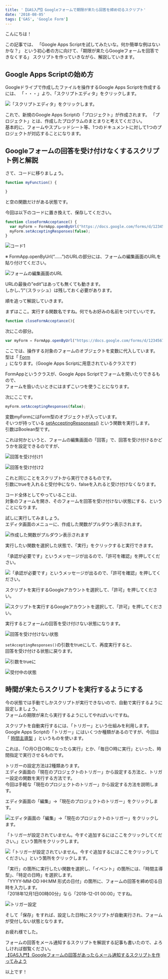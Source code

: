 ```yaml
---
title: '【GAS入門】Googleフォームで期限が来たら回答を締め切るスクリプト'
date: '2018-08-05'
tags: ['GAS', 'Google Form']
---
```


こんにちは！

この記事では、
「Google Apps Scriptを試してみたいな。何か簡単な例はないかな？」
という初心者の方に向けて、「期限が来たらGoogleフォームを回答できなくする」
スクリプトを作っていきながら、解説していきます。

## Google Apps Scriptの始め方

Googleドライブで作成したファイルを操作するGoogle Apps Scriptを作成するには、
「・・・」より、「スクリプトエディタ」をクリックします。

![「スクリプトエディタ」をクリックします。](menu.jpg)

これで、新規のGoogle Apps Scriptの「プロジェクト」が作成されます。
「プロジェクト」とは、作成したプログラムのまとまりと考えてください。
<br>
基本的に、フォームやスプレッドシート等、1つのドキュメントに対して1つのプロジェクトが対応することになります。

## Googleフォームの回答を受け付けなくするスクリプト例と解説

さて、コードに移りましょう。

```js
function myFunction() {

}
```

と空の関数だけがある状態です。

今回は以下のコードに置き換えて、保存してください。

```js
function closeFormAcceptance() {
  var myForm = FormApp.openByUrl("https://docs.google.com/forms/d/1234567890abcdefghijklmnopqrstuvwxyz/");
  myForm.setAcceptingResponses(false);
}
```

![コード1](code1.jpg)

※ FormApp.openByUrl(“……”)のURLの部分には、フォームの編集画面のURLを貼り付けてください。

![フォームの編集画面のURL](form-url.jpg)

URLの最後の”edit”はあっても無くても動きます。
<br>
しかし、”/“（スラッシュ）は残しておく必要があります。

順を追って解説していきます。

まずはここ。実行する関数名ですね。何でもお好みの名前をつけていいです。

```js
function closeFormAcceptance(){
```

次にこの部分。

```js
var myForm = FormApp.openByUrl("https://docs.google.com/forms/d/1234567890abcdefghijklmnopqrstuvwxyz/");
```

ここでは、操作する対象のフォームのオブジェクトを変数に代入しています。
<br>
型は「
<a href='https://developers.google.com/apps-script/reference/forms/form' target='_blank' rel='noopener noreferrer'>Form</a>
」になります。（Google Apps Scriptに用意されているクラスです）

FormAppというクラスが、Google Apps Scriptでフォームを開いたりできるもので、
<br>
フォームを扱いたいときにはまずこいつを使うことになります。

次にここです。

```js
myForm.setAcceptingResponses(false);
```

変数myFormにはForm型のオブジェクトが入っています。
<br>
そいつが持っている
<a href='https://developers.google.com/apps-script/reference/forms/form#setAcceptingResponses(Boolean)' target='_blank' rel='noopener noreferrer'>setAcceptingResponses()</a>
という関数を実行します。
<br>
引数はBoolean型です。

これは何かというと、フォームの編集画面の「回答」で、回答を受け付けるかどうかを設定できるのですが、

![回答を受け付け1](answer1.jpg)

![回答を受け付け2](answer2.jpg)

これと同じことをスクリプトから実行できるものです。
<br>
引数にtrueを入れると受付中になり、falseを入れると受け付けなくなります。

コード全体としてやっていることは、
<br>
対象のフォームを開き、そのフォームを回答を受け付けない状態にする、ということになります。

試しに実行してみましょう。
<br>
エディタ画面のメニューに、作成した関数がプルダウン表示されます。

![作成した関数がプルダウン表示されます](function1.jpg)

実行したい関数を選択した状態で、「実行」をクリックすると実行できます。

「承認が必要です」というメッセージが出るので、「許可を確認」を押してください。

![「承認が必要です」というメッセージが出るので、「許可を確認」を押してください。](permission.jpg)

スクリプトを実行するGoogleアカウントを選択して、「許可」を押してください。

![スクリプトを実行するGoogleアカウントを選択して、「許可」を押してください。](allow.jpg)

実行するとフォームの回答を受け付けない状態になります。

![回答を受け付けない状態](not-accept.jpg)

`setAcceptingResponses()`の引数をtrueにして、再度実行すると、
<br>
回答を受け付ける状態に戻ります。

![引数をtrueに](function2.jpg)

![受付中の状態](accept.jpg)

## 時間が来たらスクリプトを実行するようにする

今の状態では手動でしかスクリプトが実行できないので、自動で実行するように設定しましょう。
<br>
フォームの期限が来たら実行するようにしてやればいいですね。

スクリプトを自動実行するには、「トリガー」という仕組みを利用します。
<br>
Google Apps Scriptの「トリガー」にはいくつか種類があるのですが、今回は「
<a href='https://developers.google.com/apps-script/guides/triggers/installable#time_driven_triggers' target='_blank' rel='noopener noreferrer'>時間主導型</a>
」というものを使います。

これは、「○月○日○時になったら実行」とか、「毎日○時に実行」といった、時間指定で実行させるものです。

トリガーの設定方法は2種類あります。
<br>
エディタ画面の「現在のプロジェクトのトリガー」から設定する方法と、トリガー設定の関数を実行する方法です。
<br>
今回は手軽な「現在のプロジェクトのトリガー」から設定する方法を説明します。

エディタ画面の「編集」→「現在のプロジェクトのトリガー」をクリックします。

![エディタ画面の「編集」→「現在のプロジェクトのトリガー」をクリックします。](trigger-menu.jpg)

「トリガーが設定されていません。今すぐ追加するにはここをクリックしてください。」という箇所をクリックします。

![「トリガーが設定されていません。今すぐ追加するにはここをクリックしてください。」という箇所をクリックします。](add-trigger.jpg)

「実行」の箇所に実行したい関数を選択し、「イベント」の箇所には、「時間主導型」、「特定の日時」を選択します。
<br>
「YYYY-MM-DD HH:MM 形式の日付」の箇所に、フォームの回答を締め切る日時を入力します。
<br>
「2018年12月1日00時00分」なら「2018-12-01 00:00」ですね。

![トリガー設定](trigger-conf.jpg)

そして「保存」をすれば、設定した日時にスクリプトが自動実行され、フォームが受付しない状態となります。

お疲れ様でした。

フォームの回答をメール通知するスクリプトを解説する記事も書いたので、よろしければ御覧ください。
<br>
<a href='https://takakisan.com/gas-form-send-email-tutorial/' target='_blank' rel='noopener noreferrer'>【GAS入門】Googleフォームの回答があったらメール通知するスクリプトを作ってみよう</a>

以上です！
